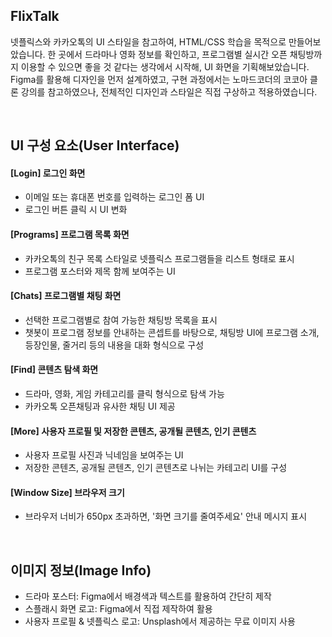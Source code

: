 ## FlixTalk
넷플릭스와 카카오톡의 UI 스타일을 참고하여, HTML/CSS 학습을 목적으로 만들어보았습니다. 한 곳에서 드라마나 영화 정보를 확인하고, 프로그램별 실시간 오픈 채팅방까지 이용할 수 있으면 좋을 것 같다는 생각에서 시작해, UI 화면을 기획해보았습니다. Figma를 활용해 디자인을 먼저 설계하였고, 구현 과정에서는 노마드코더의 코코아 클론 강의를 참고하였으나, 전체적인 디자인과 스타일은 직접 구상하고 적용하였습니다.

<br>

## UI 구성 요소(User Interface)
#### [Login] 로그인 화면
- 이메일 또는 휴대폰 번호를 입력하는 로그인 폼 UI
- 로그인 버튼 클릭 시 UI 변화
  
#### [Programs] 프로그램 목록 화면
- 카카오톡의 친구 목록 스타일로 넷플릭스 프로그램들을 리스트 형태로 표시
- 프로그램 포스터와 제목 함께 보여주는 UI

#### [Chats] 프로그램별 채팅 화면
- 선택한 프로그램별로 참여 가능한 채팅방 목록을 표시
- 챗봇이 프로그램 정보를 안내하는 콘셉트를 바탕으로, 채팅방 UI에 프로그램 소개, 등장인물, 줄거리 등의 내용을 대화 형식으로 구성

#### [Find] 콘텐츠 탐색 화면
- 드라마, 영화, 게임 카테고리를 클릭 형식으로 탐색 가능
- 카카오톡 오픈채팅과 유사한 채팅 UI 제공

#### [More] 사용자 프로필 및 저장한 콘텐츠, 공개될 콘텐츠, 인기 콘텐츠
- 사용자 프로필 사진과 닉네임을 보여주는 UI
- 저장한 콘텐츠, 공개될 콘텐츠, 인기 콘텐츠로 나뉘는 카테고리 UI를 구성

#### [Window Size] 브라우저 크기
- 브라우저 너비가 650px 초과하면, '화면 크기를 줄여주세요' 안내 메시지 표시

<br>

## 이미지 정보(Image Info)
- 드라마 포스터: Figma에서 배경색과 텍스트를 활용하여 간단히 제작
- 스플래시 화면 로고: Figma에서 직접 제작하여 활용
- 사용자 프로필 & 넷플릭스 로고: Unsplash에서 제공하는 무료 이미지 사용
